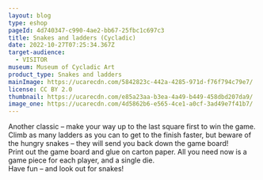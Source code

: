```yaml
---
layout: blog
type: eshop
pageId: 4d740347-c990-4ae2-bb67-25fbc1c697c3
title: Snakes and ladders (Cycladic)
date: 2022-10-27T07:25:34.367Z
target-audience:
  - VISITOR
museum: Museum of Cycladic Art
product_type: Snakes and ladders
mainImage: https://ucarecdn.com/5842823c-442a-4285-971d-f76f794c79e7/
license: CC BY 2.0
thumbnail: https://ucarecdn.com/e85a23aa-b3ea-4a49-b449-458dbd207da9/
image_one: https://ucarecdn.com/4d5862b6-e565-4ce1-a0cf-3ad49e7f41b7/
---
```

Another classic – make your way up to the last square first to win the game.<br/>
Climb as many ladders as you can to get to the finish faster, but beware of the hungry snakes – they will send you back down the game board!<br/>
Print out the game board and glue on carton paper. All you need now is a game piece for each player, and a single die.<br/>
Have fun – and look out for snakes!

